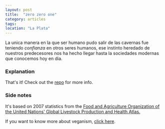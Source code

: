 ```yaml
---
layout: post
title:  "zero zero one"
category: articles
tags: 
location: "La Plata"
---
```


La unica manera en la que ser humano pudo salir de las cavernas fue teniendo *confianza* en otros seres humanos, ese instinto heredado de nuestros predecesores nos ha hecho llegar hasta la sociedades modernas que conocemos hoy en dia.

### Explanation

That's it! Check out the [repo][gh] for more info.

### Side notes

It's based on 2007 statistics from the [Food and Agriculture Organization of the United Nations' Global Livestock Production and Health Atlas.][fao]

If you want to know more about veganism, [click here][vegankit].

[gh]:       https://github.com/nicanor/animal_counter
[fao]:      http://kids.fao.org/glipha/
[vegankit]: http://vegankit.com/why/
[vanilla]: http://vanilla-js.com/
[servegano]: http://servegano.com.ar/por-que-ser-veganos
